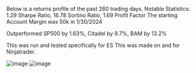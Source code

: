 Below is a returns profile of the past 260 trading days. 
Notable Statistics: 1.29 Sharpe Ratio, 16.78 Sortino Ratio, 1.69 Profit Factor
The starting Account Margin was 50k in 1/30/2024 

Outperformed SP500 by 1.63%, Citadel by 9.7%, BAM by 13.2% 

This was run and tested specifically for ES
This was made on and for Ninjatrader. 

![image](https://github.com/user-attachments/assets/bbaea194-d913-41c1-9b5f-d6df14590ac3)
![image](https://github.com/user-attachments/assets/2c00f12e-5bbd-49be-90d4-23ba59431af5)
